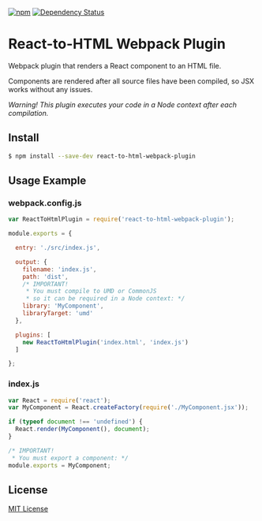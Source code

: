 [![npm](https://img.shields.io/npm/v/react-to-html-webpack-plugin.svg?style=flat-square)](https://npmjs.org/package/react-to-html-webpack-plugin) [![Dependency Status](https://img.shields.io/david/markdalgleish/react-to-html-webpack-plugin.svg?style=flat-square)](https://david-dm.org/markdalgleish/react-to-html-webpack-plugin)

# React-to-HTML Webpack Plugin

Webpack plugin that renders a React component to an HTML file.

Components are rendered after all source files have been compiled, so JSX works without any issues.

*Warning! This plugin executes your code in a Node context after each compilation.*

## Install

```bash
$ npm install --save-dev react-to-html-webpack-plugin
```

## Usage Example

### webpack.config.js

```js
var ReactToHtmlPlugin = require('react-to-html-webpack-plugin');

module.exports = {

  entry: './src/index.js',

  output: {
    filename: 'index.js',
    path: 'dist',
    /* IMPORTANT!
     * You must compile to UMD or CommonJS
     * so it can be required in a Node context: */
    library: 'MyComponent',
    libraryTarget: 'umd'
  },

  plugins: [
    new ReactToHtmlPlugin('index.html', 'index.js')
  ]

};
```

### index.js

```js
var React = require('react');
var MyComponent = React.createFactory(require('./MyComponent.jsx'));

if (typeof document !== 'undefined') {
  React.render(MyComponent(), document);
}

/* IMPORTANT!
 * You must export a component: */
module.exports = MyComponent;
```

## License

[MIT License](http://markdalgleish.mit-license.org)
